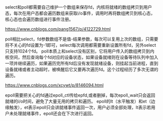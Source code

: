 select和poll都需要自己维护一个数组来保存fd，内核将就绪的数组拷贝到用户态，每次在用户态都会遍历数组来获取i/o事件，调用时再将数组拷贝到核心态，核心态也会遍历数组进行事件注册。


https://www.cnblogs.com/pang1567/p/4122729.html

poll相比select，fd参数数组不是值-结果参数，每次可以复用上次的数组，只需要将不关心的fd设置为-1即可，select每次调用都需要重新设置所有fd，另外select只支持1024个fd。
poll本质上和select没有区别，它将用户传入的数组拷贝到内核空间，然后查询每个fd对应的设备状态，如果设备就绪则在设备等待队列中加入一项并继续遍历，如果遍历完所有fd后没有发现就绪设备，则挂起当前进程，直到设备就绪或者主动超时，被唤醒后它又要再次遍历fd。这个过程经历了多次无谓的遍历。

https://www.cnblogs.com/xcywt/p/8146094.html

epoll需要把关心的fd通过epoll_ctl传给epfd,或者删掉，每次epoll_wait只会返回就绪的i/o时间，避免了大量无用的拷贝和遍历。
epoll的lt（水平触发）和et（边缘触发），et表示epoll只会讲就绪事件返回一次，用户必须全部处理，lt表示若用户未处理就绪事件，epoll还会在下次进行返回。
